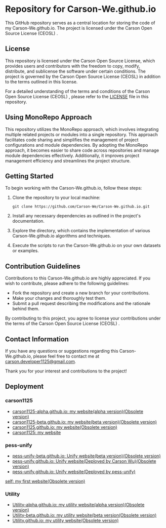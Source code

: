 # Repository for Carson-We.github.io

This GitHub repository serves as a central location for storing the code of my Carson-We.github.io. The project is licensed under the Carson Open Source License (CEOSL) .

## License

This repository is licensed under the Carson Open Source License, which provides users and contributors with the freedom to copy, modify, distribute, and sublicense the software under certain conditions. The project is governed by the Carson Open Source License (CEOSL)  in addition to the terms outlined in this license.

For a detailed understanding of the terms and conditions of the Carson Open Source License (CEOSL) , please refer to the [LICENSE](LICENSE) file in this repository.

## Using MonoRepo Approach

This repository utilizes the MonoRepo approach, which involves integrating multiple related projects or modules into a single repository. This approach facilitates code sharing and simplifies the management of project configurations and module dependencies. By adopting the MonoRepo approach, it becomes easier to share code across repositories and manage module dependencies effectively. Additionally, it improves project management efficiency and streamlines the project structure.

## Getting Started

To begin working with the Carson-We.github.io, follow these steps:

1. Clone the repository to your local machine:

   `
   git clone https://github.com/Carson-We/Carson-We.github.io.git
   `

2. Install any necessary dependencies as outlined in the project's documentation.

3. Explore the directory, which contains the implementation of various Carson-We.github.io algorithms and techniques.

4. Execute the scripts to run the Carson-We.github.io on your own datasets or examples.

## Contribution Guidelines

Contributions to this Carson-We.github.io are highly appreciated. If you wish to contribute, please adhere to the following guidelines:

- Fork the repository and create a new branch for your contributions.
- Make your changes and thoroughly test them.
- Submit a pull request describing the modifications and the rationale behind them.

By contributing to this project, you agree to license your contributions under the terms of the Carson Open Source License (CEOSL) .

## Contact Information

If you have any questions or suggestions regarding this Carson-We.github.io, please feel free to contact me at [carson.developer1125@gmail.com](mailto:carson.developer1125@gmail.com).

Thank you for your interest and contributions to the project!

## Deployment

### carson1125

- [carson1125-alpha.github.io: my website(alpha version)(Obsolete version)](https://carson-we.github.io/Obsolete/Website/carson1125/carson1125-alpha.github.io/)
- [carson1125-beta.github.io: my website(beta version)(Obsolete version)](https://carson-we.github.io/Obsolete/Website/carson1125/carson1125-beta.github.io/)
- [carson1125.github.io: my website(Obsolete version)](https://carson-we.github.io/Obsolete/Website/carson1125/carson1125)
- [carson1125: my website](https://carson-we.github.io/Website/carson1125/)

### pess-unify

- [pess-unify-beta.github.io: Unify website(beta version)(Obsolete version)](https://carson-we.github.io/Obsolete/Website/pess-unify/pess-unify-beta.github.io/)
- [pess-unify.github.io: Unify website(Deployed by Carson Wu)(Obsolete version)](https://carson-we.github.io/Obsolete/Website/pess-unify/pess-unify.github.io/)
- [pess-unify.github.io: Unify website(Deployed by pess-unify)](https://pess-unify.github.io)

[self: my first website(Obsolete version)](https://carson-we.github.io/Obsolete/Website/Self/)

### Utility

- [Utility-alpha.github.io: my utility website(alpha version)(Obsolete version)](https://carson-we.github.io/Obsolete/Website/Utility/Utility-alpha.github.io/)
- [Utility-beta.github.io: my utility website(beta version(Obsolete version)](https://carson-we.github.io/Obsolete/Website/Utility/Utility-beta.github.io/)
- [Utility.github.io: my utility website(Obsolete version)](https://carson-we.github.io/Obsolete/Website/Utility/Utility.github.io/)
